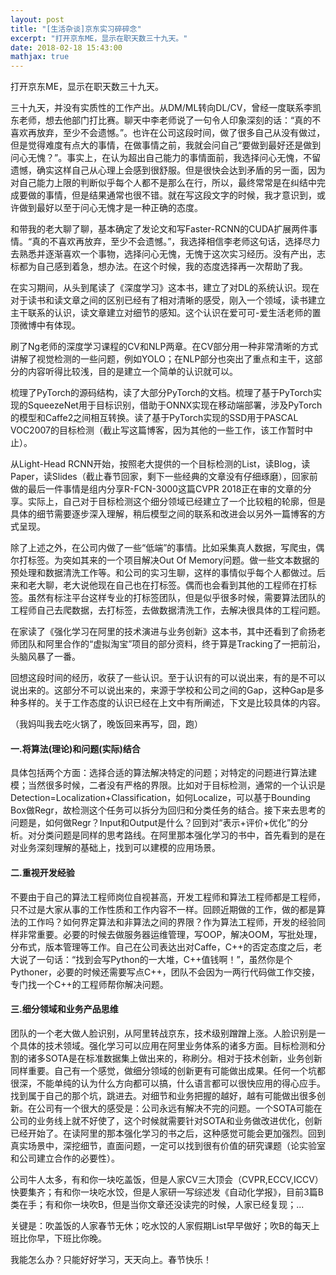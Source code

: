 ```yaml
---
layout: post
title: "[生活杂谈]京东实习碎碎念"
excerpt: "打开京东ME，显示在职天数三十九天。"
date: 2018-02-18 15:43:00
mathjax: true
---
```


打开京东ME，显示在职天数三十九天。

三十九天，并没有实质性的工作产出。从DM/ML转向DL/CV，曾经一度联系李凯东老师，想去他部门打比赛。聊天中李老师说了一句令人印象深刻的话：“真的不喜欢再放弃，至少不会遗憾。”。也许在公司这段时间，做了很多自己从没有做过，但是觉得难度有点大的事情，在做事情之前，我就会问自己“要做到最好还是做到问心无愧？”。事实上，在认为超出自己能力的事情面前，我选择问心无愧，不留遗憾，确实这样自己从心理上会感到很舒服。但是很快会达到矛盾的另一面，因为对自己能力上限的判断似乎每个人都不是那么在行，所以，最终常常是在纠结中完成要做的事情，但是结果通常也很不错。就在写这段文字的时候，我才意识到，或许做到最好以至于问心无愧才是一种正确的态度。

和带我的老大聊了聊，基本确定了发论文和写Faster-RCNN的CUDA扩展两件事情。“真的不喜欢再放弃，至少不会遗憾。”，我选择相信李老师这句话，选择尽力去熟悉并逐渐喜欢一个事物，选择问心无愧，无愧于这次实习经历。没有产出，志标都为自己感到着急，想办法。在这个时候，我的态度选择再一次帮助了我。

在实习期间，从头到尾读了《深度学习》这本书，建立了对DL的系统认识。现在对于读书和读文章之间的区别已经有了相对清晰的感受，刚入一个领域，读书建立主干联系的认识，读文章建立对细节的感知。这个认识在爱可可-爱生活老师的置顶微博中有体现。

刷了Ng老师的深度学习课程的CV和NLP两章。在CV部分用一种非常清晰的方式讲解了视觉检测的一些问题，例如YOLO；在NLP部分也突出了重点和主干，这部分的内容听得比较浅，目的是建立一个简单的认识就可以。

梳理了PyTorch的源码结构，读了大部分PyTorch的文档。梳理了基于PyTorch实现的SqueezeNet用于目标识别，借助于ONNX实现在移动端部署，涉及PyTorch的模型和Caffe2之间相互转换。读了基于PyTorch实现的SSD用于PASCAL VOC2007的目标检测（截止写这篇博客，因为其他的一些工作，该工作暂时中止）。

从Light-Head RCNN开始，按照老大提供的一个目标检测的List，读Blog，读Paper，读Slides（截止春节回家，剩下一些经典的文章没有仔细琢磨），回家前做的最后一件事情是组内分享R-FCN-3000这篇CVPR 2018正在审的文章的分享。实际上，自己对于目标检测这个细分领域已经建立了一个比较粗的轮廓，但是具体的细节需要逐步深入理解，稍后模型之间的联系和改进会以另外一篇博客的方式呈现。

除了上述之外，在公司内做了一些“低端”的事情。比如采集真人数据，写爬虫，偶尔打标签。为突如其来的一个项目解决Out Of Memory问题。做一些文本数据的预处理和数据清洗工作等。和公司的实习生聊，这样的事情似乎每个人都做过。后来和老大聊，老大说他现在自己也在打标签。偶而也会看到其他的工程师在打标签。虽然有标注平台这样专业的打标签团队，但是似乎很多时候，需要算法团队的工程师自己去爬数据，去打标签，去做数据清洗工作，去解决很具体的工程问题。

在家读了《强化学习在阿里的技术演进与业务创新》这本书，其中还看到了俞扬老师团队和阿里合作的“虚拟淘宝”项目的部分资料，终于算是Tracking了一把前沿，头脑风暴了一番。

回想这段时间的经历，收获了一些认识。至于认识有的可以说出来，有的是不可以说出来的。这部分不可以说出来的，来源于学校和公司之间的Gap，这种Gap是多种多样的。关于工作态度的认识已经在上文中有所阐述，下文是比较具体的内容。

（我妈叫我去吃火锅了，晚饭回来再写，囧，跑）

#### 一.将算法(理论)和问题(实际)结合

具体包括两个方面：选择合适的算法解决特定的问题；对特定的问题进行算法建模；当然很多时候，二者没有严格的界限。比如对于目标检测，通常的一个认识是Detection=Localization+Classification，如何Localize，可以基于Bounding Box做Regr，故检测这个任务可以拆分为回归和分类任务的结合。接下来去思考的问题是，如何做Regr？Input和Output是什么？回到对“表示+评价+优化”的分析。对分类问题是同样的思考路线。在阿里那本强化学习的书中，首先看到的是在对业务深刻理解的基础上，找到可以建模的应用场景。


#### 二.重视开发经验

不要由于自己的算法工程师岗位自视甚高，开发工程师和算法工程师都是工程师，只不过是大家从事的工作性质和工作内容不一样。回顾近期做的工作，做的都是算法的工作吗？如何界定算法和非算法之间的界限？作为算法工程师，开发的经验同样非常重要。必要的时候去做服务器运维管理，写OOP，解决OOM，写批处理，分布式，版本管理等工作。自己在公司表达出对Caffe，C++的否定态度之后，老大说了一句话：“找到会写Python的一大堆，C++值钱啊！”，虽然你是个Pythoner，必要的时候还需要写点C++，团队不会因为一两行代码做工作交接，专门找一个C++的工程师帮你解决问题。

#### 三.细分领域和业务产品思维

团队的一个老大做人脸识别，从阿里转战京东，技术级别蹭蹭上涨。人脸识别是一个具体的技术领域。强化学习可以应用在阿里业务体系的诸多方面。目标检测和分割的诸多SOTA是在标准数据集上做出来的，称刷分。相对于技术创新，业务创新同样重要。自己有一个感觉，做细分领域的创新更有可能做出成果。任何一个坑都很深，不能单纯的认为什么方向都可以搞，什么语言都可以很快应用的得心应手。找到属于自己的那个坑，跳进去。对细节和业务把握的越好，越有可能做出很多创新。在公司有一个很大的感受是：公司永远有解决不完的问题。一个SOTA可能在公司的业务线上就不好使了，这个时候就需要针对SOTA和业务做改进优化，创新已经开始了。在读阿里的那本强化学习的书之后，这种感觉可能会更加强烈。回到真实场景中，深挖细节，直面问题，一定可以找到很有价值的研究课题（论实验室和公司建立合作的必要性）。

公司牛人太多，有和你一块吃盖饭，但是人家CV三大顶会（CVPR,ECCV,ICCV）快要集齐；有和你一块吃水饺，但是人家研一写综述发《自动化学报》，目前3篇B类在手；有和你一块吹B，但是当你文章还没读完的时候，人家已经复现；...

关键是：吹盖饭的人家春节无休；吃水饺的人家假期List早早做好；吹B的每天上班比你早，下班比你晚。

我能怎么办？只能好好学习，天天向上。春节快乐！

















